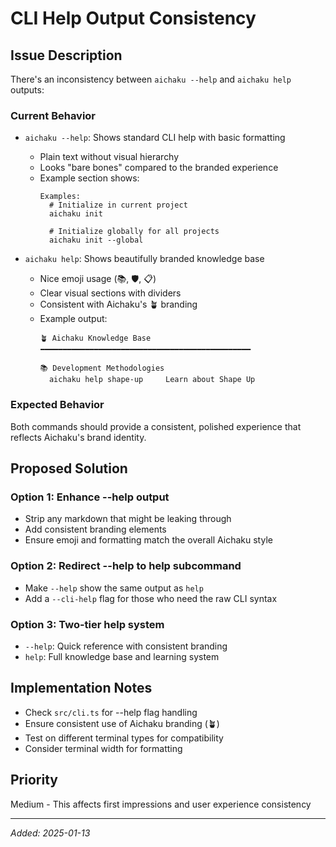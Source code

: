 # CLI Help Output Consistency

## Issue Description

There's an inconsistency between `aichaku --help` and `aichaku help` outputs:

### Current Behavior

- `aichaku --help`: Shows standard CLI help with basic formatting
  - Plain text without visual hierarchy
  - Looks "bare bones" compared to the branded experience
  - Example section shows:
    ```
    Examples:
      # Initialize in current project
      aichaku init

      # Initialize globally for all projects
      aichaku init --global
    ```

- `aichaku help`: Shows beautifully branded knowledge base
  - Nice emoji usage (📚, 🛡️, 📋)
  - Clear visual sections with dividers
  - Consistent with Aichaku's 🪴 branding
  - Example output:
    ```
    🪴 Aichaku Knowledge Base
    ━━━━━━━━━━━━━━━━━━━━━━━━━━━━━━━━━━━━━━━━━━━━━━━

    📚 Development Methodologies
      aichaku help shape-up     Learn about Shape Up
    ```

### Expected Behavior

Both commands should provide a consistent, polished experience that reflects
Aichaku's brand identity.

## Proposed Solution

### Option 1: Enhance --help output

- Strip any markdown that might be leaking through
- Add consistent branding elements
- Ensure emoji and formatting match the overall Aichaku style

### Option 2: Redirect --help to help subcommand

- Make `--help` show the same output as `help`
- Add a `--cli-help` flag for those who need the raw CLI syntax

### Option 3: Two-tier help system

- `--help`: Quick reference with consistent branding
- `help`: Full knowledge base and learning system

## Implementation Notes

- Check `src/cli.ts` for --help flag handling
- Ensure consistent use of Aichaku branding (🪴)
- Test on different terminal types for compatibility
- Consider terminal width for formatting

## Priority

Medium - This affects first impressions and user experience consistency

---

_Added: 2025-01-13_
